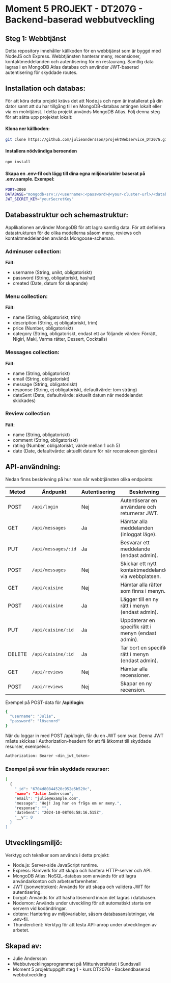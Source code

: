 # Moment 5 PROJEKT - DT207G - Backend-baserad webbutveckling
## Steg 1: Webbtjänst
Detta repository innehåller källkoden för en webbtjänst som är byggd med NodeJS och Express. Webbtjänsten hanterar meny, recensioner, kontaktmeddelanden och autentisering för en restaurang. Samtlig data lagras i en MongoDB Atlas databas och använder JWT-baserad autentisering för skyddade routes. 

## Installation och databas:
För att köra detta projekt krävs det att Node.js och npm är installerat på din dator samt att du har tillgång till en MongoDB-databas antingen lokalt eller via en molntjänst. I detta projekt används MongoDB Atlas. 
Följ denna steg för att sätta upp projektet lokalt: 
#### Klona ner källkoden:
``` bash
git clone https://github.com/julieandersson/projektWebservice_DT207G.git
```
#### Installera nödvändiga beroenden
```bash
npm install
```

#### Skapa en .env-fil och lägg till dina egna miljövariabler baserat på .env.sample. Exempel:
```bash
PORT=3000
DATABASE="mongodb+srv://<username>:<password>@<your-cluster-url>/<database>?retryWrites=true&w=majority"
JWT_SECRET_KEY="yourSecretKey"
````

## Databasstruktur och schemastruktur:
Applikationen använder MongoDB för att lagra samtlig data. För att definiera datastrukturen för de olika modellerna såsom meny, reviews och kontaktmeddelanden används Mongoose-scheman.
### Adminuser collection:
**Fält**:
- username (String, unikt, obligatoriskt)
- password (String, obligatoriskt, hashat)
- created (Date, datum för skapande)

### Menu collection:
**Fält**:
- name (String, obligatoriskt, trim)
- description (String, ej obligatoriskt, trim)
- price (Number, obligatoriskt)
- category (String, obligatoriskt, endast ett av följande värden: Förrätt, Nigiri, Maki, Varma rätter, Dessert, Cocktails)

### Messages collection:
**Fält**:
- name (String, obligatoriskt)
- email (String, obligatoriskt)
- message (String, obligatoriskt)
- response (String, ej obligatoriskt, defaultvärde: tom sträng)
- dateSent (Date, defaultvärde: aktuellt datum när meddelandet skickades)

### Review collection
**Fält**:
- name (String, obligatoriskt)
- comment (String, obligatoriskt)
- rating (Number, obligatoriskt, värde mellan 1 och 5)
- date (Date, defaultvärde: aktuellt datum för när recensionen gjordes)

## API-användning:
Nedan finns beskrivning på hur man når webbtjänsten olika endpoints:

| Metod | Ändpunkt                   | Autentisering | Beskrivning                                        |
|-------|----------------------------|---------------|----------------------------------------------------|
| POST  | `/api/login`               | Nej           | Autentiserar en användare och returnerar JWT.      |                            |
| GET   | `/api/messages`            | Ja            | Hämtar alla meddelanden (inloggat läge).                    |
| PUT   | `/api/messages/:id`            | Ja            | Besvarar ett meddelande (endast admin).                    |
| POST  | `/api/messages`            | Nej           | Skickar ett nytt kontaktmeddelande via webbplatsen.                |               |
| GET   | `/api/cuisine`              | Nej           | Hämtar alla rätter som finns i menyn.                        |
| POST  | `/api/cuisine`              | Ja            | Lägger till en ny rätt i menyn (endast admin).                    |
| PUT   | `/api/cuisine/:id`          | Ja            | Uppdaterar en specifik rätt i menyn (endast admin).               |
| DELETE| `/api/cuisine/:id`          | Ja            | Tar bort en specifik rätt i menyn (endast admin).                 |
| GET   | `/api/reviews`             | Nej           | Hämtar alla recensioner.                           |
| POST  | `/api/reviews`             | Nej           | Skapar en ny recension.                            |

Exempel på POST-data för **/api/login**:
```bash
{
  "username": "Julie",
  "password": "lösenord"
}
```
När du loggar in med POST /api/login, får du en JWT som svar. Denna JWT måste skickas i Authorization-headern för att få åtkomst till skyddade resurser, exempelvis:
```bash
Authorization: Bearer <din_jwt_token>
```
### Exempel på svar från skyddade resurser:

```bash
[
  {
    "_id": "6704d80844520c952e5b520c",
    "name": "Julie Andersson",
    "email": "julie@example.com",
    "message": "Hej! Jag har en fråga om er meny.",
    "response": "",
    "dateSent": "2024-10-08T06:58:16.515Z",
    "__v": 0
  }
]
```

## Utvecklingsmiljö:
Verktyg och tekniker som används i detta projekt:
- Node.js: Server-side JavaScript runtime.
- Express: Ramverk för att skapa och hantera HTTP-server och API.
- MongoDB Atlas: NoSQL-databas som används för att lagra användarkonton och arbetserfarenheter.
- JWT (jsonwebtoken): Används för att skapa och validera JWT för autentisering.
- bcrypt: Används för att hasha lösenord innan det lagras i databasen.
- Nodemon: Används under utveckling för att automatiskt starta om servern vid kodändringar.
- dotenv: Hantering av miljövariabler, såsom databasanslutningar, via .env-fil.
- Thunderclient: Verktyg för att testa API-anrop under utvecklingen av arbetet.

## Skapad av:
- Julie Andersson
- Webbutvecklingsprogrammet på Mittuniversitetet i Sundsvall
- Moment 5 projektuppgift steg 1 - kurs DT207G - Backendbaserad webbutveckling